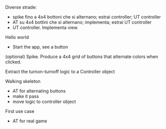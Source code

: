 
Diverse strade:

 - spike fino a 4x4 bottoni che si alternano; estrai controller; UT controller
 - AT su 4x4 bottini che si alternano; implementa; estrai UT controller
 - UT controller.  Implementa view.



Hello world

 - Start the app, see a button

(optional) Spike.  Produce a 4x4 grid of buttons that alternate colors when clicked.

Extract the turnon-turnoff logic to a Controller object

Walking skeleton

 - AT for alternating buttons
 - make it pass
 - move logic to controller object

First use case

 - AT for real game


